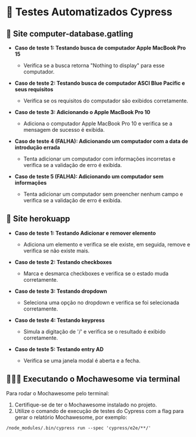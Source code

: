 # 💉 Testes Automatizados Cypress

## 🛜 Site computer-database.gatling
- **Caso de teste 1: Testando busca de computador Apple MacBook Pro 15**
  - Verifica se a busca retorna "Nothing to display" para esse computador.

- **Caso de teste 2: Testando busca de computador ASCI Blue Pacific e seus requisitos**
  - Verifica se os requisitos do computador são exibidos corretamente.

- **Caso de teste 3: Adicionando o Apple MacBook Pro 10**
  - Adiciona o computador Apple MacBook Pro 10 e verifica se a mensagem de sucesso é exibida.

- **Caso de teste 4 (FALHA): Adicionando um computador com a data de introdução errada**
  - Tenta adicionar um computador com informações incorretas e verifica se a validação de erro é exibida.

- **Caso de teste 5 (FALHA): Adicionando um computador sem informações**
  - Tenta adicionar um computador sem preencher nenhum campo e verifica se a validação de erro é exibida.

## 🛜 Site herokuapp
- **Caso de teste 1: Testando Adicionar e remover elemento**
  - Adiciona um elemento e verifica se ele existe, em seguida, remove e verifica se não existe mais.

- **Caso de teste 2: Testando checkboxes**
  - Marca e desmarca checkboxes e verifica se o estado muda corretamente.

- **Caso de teste 3: Testando dropdown**
  - Seleciona uma opção no dropdown e verifica se foi selecionada corretamente.

- **Caso de teste 4: Testando keypress**
  - Simula a digitação de '/' e verifica se o resultado é exibido corretamente.

- **Caso de teste 5: Testando entry AD**
  - Verifica se uma janela modal é aberta e a fecha.

## 👨🏻‍💻 Executando o Mochawesome via terminal

Para rodar o Mochawesome pelo terminal:

1. Certifique-se de ter o Mochawesome instalado no projeto.
2. Utilize o comando de execução de testes do Cypress com a flag para gerar o relatório Mochawesome, por exemplo:

```
/node_modules/.bin/cypress run --spec 'cypress/e2e/**/'
```
